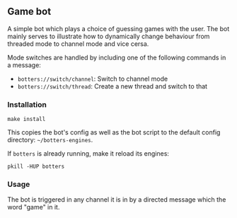 ## Game bot

A simple bot which plays a choice of guessing games with the user.
The bot mainly serves to illustrate how to dynamically change behaviour
from threaded mode to channel mode and vice cersa.

Mode switches are handled by including one of the following commands
in a message:
- `botters://switch/channel`: Switch to channel mode
- `botters://switch/thread`: Create a new thread and switch to that

### Installation

```
make install
```

This copies the bot's config as well as the bot script to the
default config directory: `~/botters-engines`.

If `botters` is already running, make it reload its engines:

```
pkill -HUP botters
```

### Usage

The bot is triggered in any channel it is in by a directed message which
the word "game" in it.
